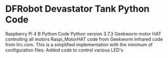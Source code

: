 # DFRobot Devastator Tank Python Code
Raspberry Pi 4 B Python Code
Python version 3.7.3
Geekworm motor HAT controlling all motors
Raspi_MotorHAT code from Geekworm
Infrared code from lirc.com. This is a simplified implementation with the minimum of configuration files.
Added code to control various LED's


